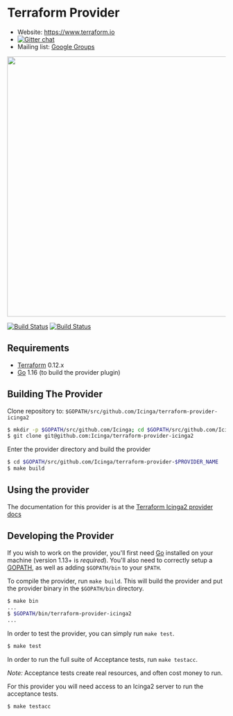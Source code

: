 Terraform Provider
==================

- Website: https://www.terraform.io
- [![Gitter chat](https://badges.gitter.im/hashicorp-terraform/Lobby.png)](https://gitter.im/hashicorp-terraform/Lobby)
- Mailing list: [Google Groups](http://groups.google.com/group/terraform-tool)

<img src="https://cdn.rawgit.com/hashicorp/terraform-website/master/content/source/assets/images/logo-hashicorp.svg" width="600px">

[![Build Status](https://github.com/Icinga/terraform-provider-icinga2/actions/workflows/unit-tests.yml/badge.svg)](https://github.com/Icinga/terraform-provider-icinga2/actions/workflows/unit-tests.yml/badge.svg)
[![Build Status](https://github.com/Icinga/terraform-provider-icinga2/actions/workflows/acceptance-tests.yml/badge.svg)](https://github.com/Icinga/terraform-provider-icinga2/actions/workflows/acceptance-tests.yml/badge.svg)

Requirements
------------

-	[Terraform](https://www.terraform.io/downloads.html) 0.12.x
-	[Go](https://golang.org/doc/install) 1.16 (to build the provider plugin)

Building The Provider
---------------------

Clone repository to: `$GOPATH/src/github.com/Icinga/terraform-provider-icinga2`

```sh
$ mkdir -p $GOPATH/src/github.com/Icinga; cd $GOPATH/src/github.com/Icinga
$ git clone git@github.com:Icinga/terraform-provider-icinga2
```

Enter the provider directory and build the provider

```sh
$ cd $GOPATH/src/github.com/Icinga/terraform-provider-$PROVIDER_NAME
$ make build
```

Using the provider
----------------------
The documentation for this provider is at the [Terraform Icinga2 provider docs](https://www.terraform.io/docs/providers/icinga2/)

Developing the Provider
---------------------------

If you wish to work on the provider, you'll first need [Go](http://www.golang.org) installed on your machine (version 1.13+ is *required*). You'll also need to correctly setup a [GOPATH](http://golang.org/doc/code.html#GOPATH), as well as adding `$GOPATH/bin` to your `$PATH`.

To compile the provider, run `make build`. This will build the provider and put the provider binary in the `$GOPATH/bin` directory.

```sh
$ make bin
...
$ $GOPATH/bin/terraform-provider-icinga2
...
```

In order to test the provider, you can simply run `make test`.

```sh
$ make test
```

In order to run the full suite of Acceptance tests, run `make testacc`.

*Note:* Acceptance tests create real resources, and often cost money to run.

For this provider you will need access to an Icinga2 server to run the acceptance tests.

```sh
$ make testacc
```
